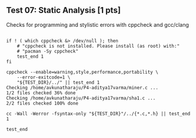 ## Test 07: Static Analysis [1 pts]

Checks for programming and stylistic errors with cppcheck and gcc/clang

```

if ! ( which cppcheck &> /dev/null ); then
    # "cppcheck is not installed. Please install (as root) with:"
    # "pacman -Sy cppcheck"
    test_end 1
fi

cppcheck --enable=warning,style,performance,portability \
    --error-exitcode=1 \
    "${TEST_DIR}/../" || test_end 1
Checking /home/avkunatharaju/P4-aditya17varma/miner.c ...
1/2 files checked 36% done
Checking /home/avkunatharaju/P4-aditya17varma/sha1.c ...
2/2 files checked 100% done

cc -Wall -Werror -fsyntax-only "${TEST_DIR}"/../{*.c,*.h} || test_end 1

test_end
```

